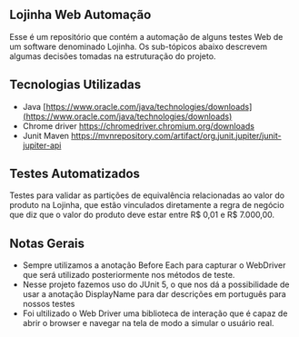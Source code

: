 ## Lojinha  Web Automação

Esse é um repositório que contém a automação de alguns testes Web de um software denominado Lojinha. Os sub-tópicos abaixo descrevem algumas decisões tomadas na estruturação do projeto.

##  Tecnologias Utilizadas

-   Java  [https://www.oracle.com/java/technologies/downloads](https://www.oracle.com/java/technologies/downloads)
-  Chrome driver  https://chromedriver.chromium.org/downloads
-  Junit Maven https://mvnrepository.com/artifact/org.junit.jupiter/junit-jupiter-api


## Testes Automatizados

Testes para validar as partições de equivalência relacionadas ao valor do produto na Lojinha, que estão vinculados diretamente a regra de negócio que diz que o valor do produto deve estar entre R$ 0,01 e R$ 7.000,00.



## Notas Gerais

-   Sempre utilizamos a anotação Before Each para capturar o WebDriver que será utilizado posteriormente nos métodos de teste.
-   Nesse projeto fazemos uso do JUnit 5, o que nos dá a possibilidade de usar a anotação DisplayName para dar descrições em português para nossos testes
- Foi ultilizado o Web Driver uma biblioteca de interação que é capaz de abrir o browser e navegar na tela  de modo a simular o usuário real. 
